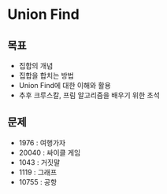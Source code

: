 # Union Find
## 목표
- 집합의 개념
- 집합을 합치는 방법
- Union Find에 대한 이해와 활용
- 추후 크루스칼, 프림 알고리즘을 배우기 위한 초석
## 문제
- 1976 : 여행가자
- 20040 : 싸이클 게임
- 1043 : 거짓말
- 1119 : 그래프
- 10755 : 공항